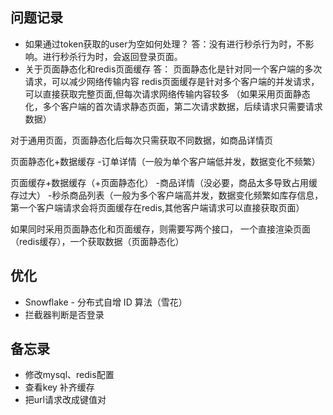 ## 问题记录
* 如果通过token获取的user为空如何处理？
答：没有进行秒杀行为时，不影响。进行秒杀行为时，会返回登录页面。
* 关于页面静态化和redis页面缓存
答：
页面静态化是针对同一个客户端的多次请求，可以减少网络传输内容
redis页面缓存是针对多个客户端的并发请求，可以直接获取完整页面,但每次请求网络传输内容较多
（如果采用页面静态化，多个客户端的首次请求静态页面，第二次请求数据，后续请求只需要请求数据）

对于通用页面，页面静态化后每次只需获取不同数据，如商品详情页

页面静态化+数据缓存
-订单详情（一般为单个客户端低并发，数据变化不频繁）

页面缓存+数据缓存（+页面静态化）
-商品详情（没必要，商品太多导致占用缓存过大）
-秒杀商品列表（一般为多个客户端高并发，数据变化频繁如库存信息，第一个客户端请求会将页面缓存在redis,其他客户端请求可以直接获取页面）

如果同时采用页面静态化和页面缓存，则需要写两个接口，
一个直接渲染页面（redis缓存），一个获取数据（页面静态化）

## 优化
* Snowflake - 分布式自增 ID 算法（雪花）
* 拦截器判断是否登录


## 备忘录
* 修改mysql、redis配置
* 查看key 补齐缓存
* 把url请求改成键值对